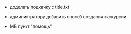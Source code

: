 
- доделать подкачку с title.txt

- администратору добавить способ создания экскурсии

- МБ пункт "помощь"




